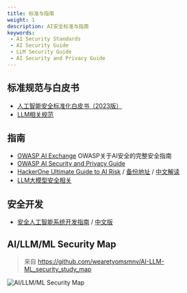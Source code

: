 ```yaml
---
title: 标准与指南
weight: 1
description: AI安全标准与指南
keywords:
 - AI Security Standards
 - AI Security Guide
 - LLM Security Guide
 - AI Security and Privacy Guide
---
```


## 标准规范与白皮书
- [人工智能安全标准化白皮书（2023版）](https://www.tc260.org.cn/upload/2023-05-31/1685501487351066337.pdf)
- [LLM相关规范](/security_research/ai_security/standards_and_guide/)

## 指南
- [OWASP AI Exchange](https://owaspai.org/) OWASP关于AI安全的完整安全指南
- [OWASP AI Security and Privacy Guide](https://owasp.org/www-project-ai-security-and-privacy-guide/)
- [HackerOne Ultimate Guide to AI Risk](https://www.hackerone.com/resources/e-book/the-ultimate-guide-to-managing-ethical-and-security-risks-in-ai)  / [备份地址](https://sec.cafe/handbook/pdf/the-ultimate-guide-to-managing-ethical-and-security-risks-in-ai.pdf)  / [中文解读](https://www.freebuf.com/articles/paper/400036.html)
- [LLM大模型安全相关](/security_research/ai_security/llm_security/)

## 安全开发
- [安全人工智能系统开发指南](https://www.ncsc.gov.uk/collection/guidelines-secure-ai-system-development/guidelines/secure-design) / [中文版](https://github.com/mo-xiaoxi/GPTSecurity/blob/main/docs/.gitbook/assets/%E5%AE%89%E5%85%A8%E4%BA%BA%E5%B7%A5%E6%99%BA%E8%83%BD%E7%B3%BB%E7%BB%9F%E5%BC%80%E5%8F%91%E6%8C%87%E5%8D%97%E8%AF%91%E6%96%87.docx)


## AI/LLM/ML Security Map
> 来自 https://github.com/wearetyomsmnv/AI-LLM-ML_security_study_map

![](/images/map.png "AI/LLM/ML Security Map")





